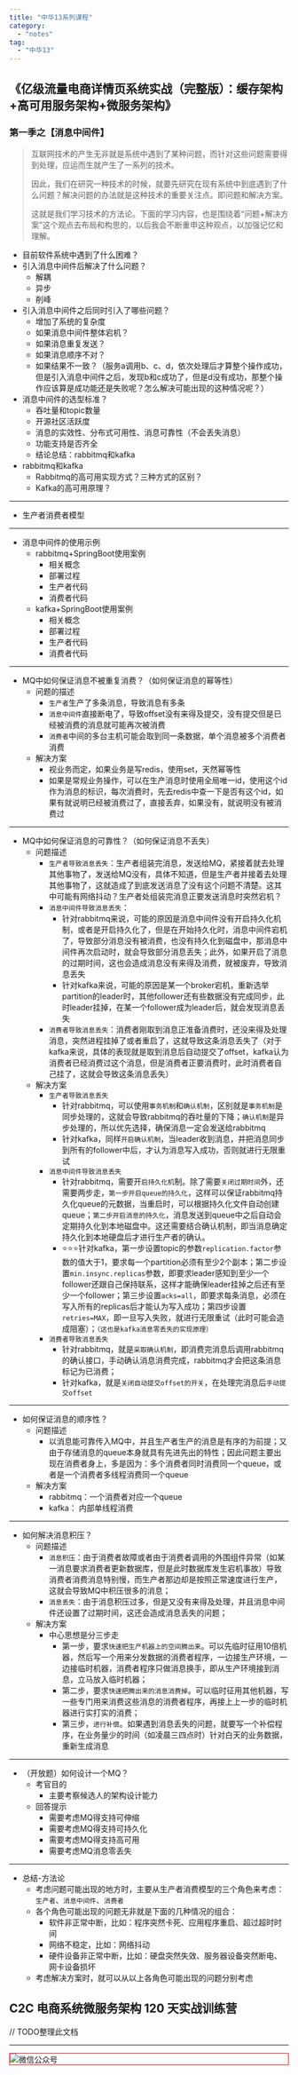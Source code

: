 ```yaml
---
title: "中华13系列课程"
category:
  - "notes"
tag:
  - "中华13"
---
```


## 《亿级流量电商详情页系统实战（完整版）：缓存架构+高可用服务架构+微服务架构》

### 第一季之【消息中间件】

> 互联网技术的产生无非就是系统中遇到了某种问题，而针对这些问题需要得到处理，应运而生就产生了一系列的技术。
>
> 因此，我们在研究一种技术的时候，就要先研究在现有系统中到底遇到了什么问题？解决问题的办法就是这种技术的重要关注点。即问题和解决方案。
>
> 这就是我们学习技术的方法论。下面的学习内容，也是围绕着“问题+解决方案”这个观点去布局和构思的，以后我会不断重申这种观点，以加强记忆和理解。

- 目前软件系统中遇到了什么困难？
- 引入消息中间件后解决了什么问题？
  - 解耦
  - 异步
  - 削峰
- 引入消息中间件之后同时引入了哪些问题？
  - 增加了系统的复杂度
  - 如果消息中间件整体宕机？
  - 如果消息重复发送？
  - 如果消息顺序不对？
  - 如果结果不一致？（服务a调用b、c、d，依次处理后才算整个操作成功，但是引入消息中间件之后，发现b和c成功了，但是d没有成功，那整个操作应该算是成功能还是失败呢？怎么解决可能出现的这种情况呢？）
- 消息中间件的选型标准？
  - 吞吐量和topic数量
  - 开源社区活跃度
  - 消息的实效性、分布式可用性、消息可靠性（不会丢失消息）
  - 功能支持是否齐全
  - 结论总结：rabbitmq和kafka
- rabbitmq和kafka
  - Rabbitmq的高可用实现方式？三种方式的区别？
  - Kafka的高可用原理？

---

- 生产者消费者模型

---
- 消息中间件的使用示例
  - rabbitmq+SpringBoot使用案例
    - 相关概念
    - 部署过程
    - 生产者代码
    - 消费者代码
  - kafka+SpringBoot使用案例
    - 相关概念
    - 部署过程
    - 生产者代码
    - 消费者代码

---
- MQ中如何保证消息不被重复消费？（如何保证消息的幂等性）
  - 问题的描述
    - `生产者`生产了多条消息，导致消息有多条
    - `消息中间件`直接断电了，导致offset没有来得及提交，没有提交但是已经被消费的消息就可能再次被消费
    - `消费者`中间的多台主机可能会取到同一条数据，单个消息被多个消费者消费
  - 解决方案
    - 视业务而定，如果业务是写redis，使用set，天然幂等性
    - 如果是常规业务操作，可以在生产消息时使用全局唯一id，使用这个id作为消息的标识，每次消费时，先去redis中查一下是否有这个id，如果有就说明已经被消费过了，直接丢弃，如果没有，就说明没有被消费过
---
- MQ中如何保证消息的可靠性？（如何保证消息不丢失）
  - 问题描述
    - `生产者导致消息丢失`：生产者组装完消息，发送给MQ，紧接着就去处理其他事物了，发送给MQ没有，具体不知道，但是生产者并接着去处理其他事物了，这就造成了到底发送消息了没有这个问题不清楚。这其中可能有网络抖动？生产者处组装完消息正要发送消息时突然宕机？
    - `消息中间件导致消息丢失`：
      - 针对rabbitmq来说，可能的原因是消息中间件没有开启持久化机制，或者是开启持久化了，但是在开始持久化时，消息中间件宕机了，导致部分消息没有被消费，也没有持久化到磁盘中，那消息中间件再次启动时，就会导致部分消息丢失；此外，如果开启了消息的过期时间，这也会造成消息没有来得及消费，就被废弃，导致消息丢失
      - 针对kafka来说，可能的原因是某一个broker宕机，重新选举partition的leader时，其他follower还有些数据没有完成同步，此时leader挂掉，在某一个follower成为leader后，就会发现消息丢失
    - `消费者导致消息丢失`：消费者刚取到消息正准备消费时，还没来得及处理消息，突然进程挂掉了或者重启了，这就导致这条消息丢失了（对于kafka来说，具体的表现就是取到消息后自动提交了offset，kafka认为消费者已经消费过这个消息，但是消费者正要消费时，此时消费者自己挂了，这就会导致这条消息丢失）
  - 解决方案
    - `生产者导致消息丢失`
      - 针对rabbitmq，可以使用`事务机制`和`确认机制`，区别就是`事务机制`是同步处理的，这就会导致rabbitmq的吞吐量的下降；`确认机制`是异步处理的，所以优先选择，确保消息一定会发送给rabbitmq
      - 针对kafka，同样`开启确认机制`，当leader收到消息，并把消息同步到所有的follower中后，才认为消息写入成功，否则就进行无限重试
    - `消息中间件导致消息丢失`
      - 针对rabbitmq，需要开`启持久化机`制。除了需要`关闭过期时间`外，还需要两步走，`第一步开启queue的持久化`，这样可以保证rabbitmq持久化queue的元数据，当重启时，可以根据持久化文件自动创建queue；`第二步开启消息的持久化`，消息发送到queue中之后自动会定期持久化到本地磁盘中。这还需要结合确认机制，即当消息确定持久化到本地硬盘后才进行生产者的确认。
      - :star::star::star:针对kafka，第一步设置topic的参数`replication.factor`参数的值大于1，要求每一个partition必须有至少2个副本；第二步设置`min.insync.replicas`参数，即要求leader感知到至少一个follower还跟自己保持联系，这样才能确保leader挂掉之后还有至少一个follower；第三步设置`acks=all`，即要求每条消息，必须在写入所有的replicas后才能认为写入成功；第四步设置`retries=MAX`，即一旦写入失败，就进行无限重试（此时可能会造成阻塞）；`（这也是kafka消息零丢失的实现原理）`
    - `消费者导致消息丢失`
      - 针对rabbitmq，就是`采取确认机制`，即消费完消息后调用rabbitmq的确认接口，手动确认消息消费完成，rabbitmq才会把这条消息标记为已消费；
      - 针对kafka，就是`关闭自动提交offset的开关`，在处理完消息后`手动提交offset`
---
- 如何保证消息的顺序性？
  - 问题描述
    - 以消息能可靠传入MQ中，并且生产者生产的消息是有序的为前提；又由于存储消息的queue本身就具有先进先出的特性；因此问题主要出现在消费者身上，多是因为：多个消费者同时消费同一个queue，或者是一个消费者多线程消费同一个queue
  - 解决方案
    - rabbitmq：一个消费者对应一个queue
    - kafka： 内部单线程消费
---
- 如何解决消息积压？
  - 问题描述
    - `消息积压`：由于消费者故障或者由于消费者调用的外围组件异常（如某一消息要求消费者更新数据库，但是此时数据库发生宕机事故）导致消费者消费消息特别慢，而生产者那边却是按照正常速度进行生产，这就会导致MQ中积压很多的消息；
    - `消息丢失`：由于消息积压过多，但是又没有来得及处理，并且消息中间件还设置了过期时间，这还会造成消息丢失的问题；
  - 解决方案
    - 中心思想是分三步走
      - 第一步，要求`快速把生产机器上的空间腾出来`。可以先临时征用10倍机器，然后写一个用来分发数据的消费者程序，一边接生产环境，一边接临时机器，消费者程序只做消息换手，即从生产环境接到消息，立马放入临时机器；
      - 第二步，要求`快速把腾出来的消息消费掉`。可以临时征用其他机器，写一些专门用来消费这些消息的消费者程序，再接上上一步的临时机器进行实打实的消费；
      - 第三步，`进行补偿`。如果遇到消息丢失的问题，就要写一个补偿程序，在业务量少的时间（如凌晨三四点时）针对白天的业务数据，重新生成消息
---
- （开放题）如何设计一个MQ？
  - 考官目的
    - 主要考察候选人的架构设计能力
  - 回答提示
    - 需要考虑MQ得支持可伸缩
    - 需要考虑MQ得支持可持久化
    - 需要考虑MQ得支持高可用
    - 需要考虑MQ消息零丢失
---
- 总结-方法论
  - 考虑问题可能出现的地方时，主要从生产者消费模型的三个角色来考虑：`生产者`、`消息中间件`、`消费者`
  - 各个角色可能出现的问题无非就是下面的几种情况的组合：
    - 软件非正常中断，比如：程序突然卡死、应用程序重启、超过超时时间
    - 网络不稳定，比如：网络抖动
    - 硬件设备非正常中断，比如：硬盘突然失效、服务器设备突然断电、网卡设备损坏
  - 考虑解决方案时，就可以从以上各角色可能出现的问题分别考虑







## C2C 电商系统微服务架构 120 天实战训练营

// TODO整理此文档







---

<img style="border:1px red solid; display:block; margin:0 auto;" src="https://tianqingxiaozhu.oss-cn-shenzhen.aliyuncs.com/img/qrcode.jpg" alt="微信公众号" />

